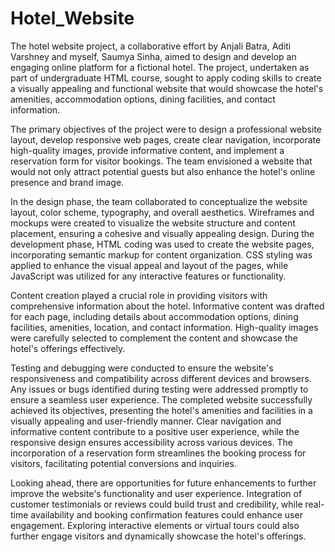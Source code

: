# Hotel_Website

The hotel website project, a collaborative effort by Anjali Batra, Aditi Varshney and myself, Saumya Sinha, aimed to design and develop an engaging online platform for a fictional hotel. The project, undertaken as part of undergraduate HTML course, sought to apply coding skills to create a visually appealing and functional website that would showcase the hotel's amenities, accommodation options, dining facilities, and contact information.

The primary objectives of the project were to design a professional website layout, develop responsive web pages, create clear navigation, incorporate high-quality images, provide informative content, and implement a reservation form for visitor bookings. The team envisioned a website that would not only attract potential guests but also enhance the hotel's online presence and brand image.

In the design phase, the team collaborated to conceptualize the website layout, color scheme, typography, and overall aesthetics. Wireframes and mockups were created to visualize the website structure and content placement, ensuring a cohesive and visually appealing design. During the development phase, HTML coding was used to create the website pages, incorporating semantic markup for content organization. CSS styling was applied to enhance the visual appeal and layout of the pages, while JavaScript was utilized for any interactive features or functionality.

Content creation played a crucial role in providing visitors with comprehensive information about the hotel. Informative content was drafted for each page, including details about accommodation options, dining facilities, amenities, location, and contact information. High-quality images were carefully selected to complement the content and showcase the hotel's offerings effectively.

Testing and debugging were conducted to ensure the website's responsiveness and compatibility across different devices and browsers. Any issues or bugs identified during testing were addressed promptly to ensure a seamless user experience. The completed website successfully achieved its objectives, presenting the hotel's amenities and facilities in a visually appealing and user-friendly manner. Clear navigation and informative content contribute to a positive user experience, while the responsive design ensures accessibility across various devices. The incorporation of a reservation form streamlines the booking process for visitors, facilitating potential conversions and inquiries.

Looking ahead, there are opportunities for future enhancements to further improve the website's functionality and user experience. Integration of customer testimonials or reviews could build trust and credibility, while real-time availability and booking confirmation features could enhance user engagement. Exploring interactive elements or virtual tours could also further engage visitors and dynamically showcase the hotel's offerings.
